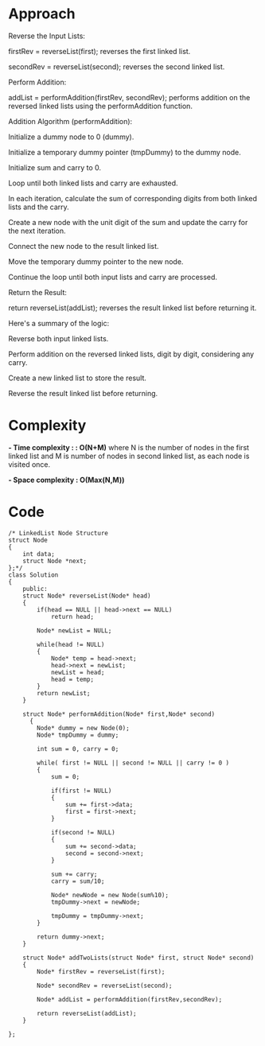 # Approach

Reverse the Input Lists:

firstRev = reverseList(first); reverses the first linked list.

secondRev = reverseList(second); reverses the second linked list.

Perform Addition:

addList = performAddition(firstRev, secondRev); performs addition on the reversed linked lists using the performAddition function.

Addition Algorithm (performAddition):

Initialize a dummy node to 0 (dummy).

Initialize a temporary dummy pointer (tmpDummy) to the dummy node.

Initialize sum and carry to 0.

Loop until both linked lists and carry are exhausted.

In each iteration, calculate the sum of corresponding digits from both linked lists and the carry.

Create a new node with the unit digit of the sum and update the carry for the next iteration.

Connect the new node to the result linked list.

Move the temporary dummy pointer to the new node.

Continue the loop until both input lists and carry are processed.

Return the Result:

return reverseList(addList); reverses the result linked list before returning it.

Here's a summary of the logic:

Reverse both input linked lists.

Perform addition on the reversed linked lists, digit by digit, considering any carry.

Create a new linked list to store the result.

Reverse the result linked list before returning.

# Complexity
**- Time complexity : : O(N+M)**
where N is the number of nodes in the first linked list and M is number of nodes in second linked list, as each node is visited once.

**- Space complexity : O(Max(N,M))**

# Code
```
/* LinkedList Node Structure
struct Node
{
    int data;
    struct Node *next;
};*/
class Solution
{
    public:
    struct Node* reverseList(Node* head)
    {
        if(head == NULL || head->next == NULL)
            return head;
            
        Node* newList = NULL;

        while(head != NULL)
        {
            Node* temp = head->next;
            head->next = newList;
            newList = head;
            head = temp;
        }
        return newList;
    }
    
    struct Node* performAddition(Node* first,Node* second)
      {
        Node* dummy = new Node(0);
        Node* tmpDummy = dummy;
        
        int sum = 0, carry = 0;
		
        while( first != NULL || second != NULL || carry != 0 )
        {
            sum = 0;
            
            if(first != NULL)
            {
                sum += first->data;
                first = first->next;
            }
           
            if(second != NULL)
            {
                sum += second->data;
                second = second->next;
            }
            
            sum += carry;
            carry = sum/10;
			
            Node* newNode = new Node(sum%10);
            tmpDummy->next = newNode;
      
            tmpDummy = tmpDummy->next;
        }
       
        return dummy->next;
    } 
	
    struct Node* addTwoLists(struct Node* first, struct Node* second)
    {
        Node* firstRev = reverseList(first);
        
        Node* secondRev = reverseList(second);
        
        Node* addList = performAddition(firstRev,secondRev);
        
        return reverseList(addList);
    }
    
};
```

